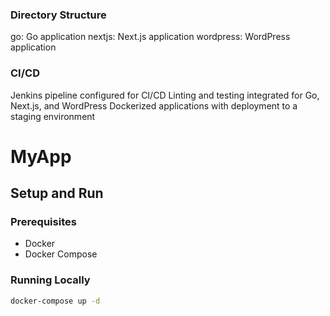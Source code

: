 ### Directory Structure
go: Go application
nextjs: Next.js application
wordpress: WordPress application

### CI/CD
Jenkins pipeline configured for CI/CD
Linting and testing integrated for Go, Next.js, and WordPress
Dockerized applications with deployment to a staging environment

# MyApp

## Setup and Run

### Prerequisites
- Docker
- Docker Compose

### Running Locally

```sh
docker-compose up -d

